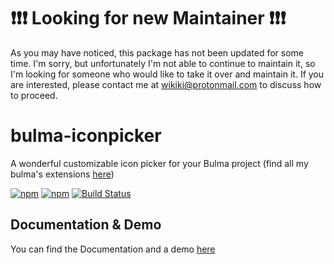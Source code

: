 # :exclamation::exclamation::exclamation: Looking for new Maintainer :exclamation::exclamation::exclamation:
As you may have noticed, this package has not been updated for some time. I'm sorry, but unfortunately I'm not able to continue to maintain it, so I'm looking for someone who would like to take it over and maintain it. If you are interested, please contact me at wikiki@protonmail.com to discuss how to proceed.

# bulma-iconpicker
A wonderful customizable icon picker for your Bulma project
(find all my bulma's extensions [here](https://wikiki.github.io/))

[![npm](https://img.shields.io/npm/v/bulma-iconpicker.svg)](https://www.npmjs.com/package/bulma-iconpicker)
[![npm](https://img.shields.io/npm/dm/bulma-iconpicker.svg)](https://www.npmjs.com/package/bulma-iconpicker)
[![Build Status](https://travis-ci.org/Wikiki/bulma-iconpicker.svg?branch=master)](https://travis-ci.org/Wikiki/bulma-iconpicker)

Documentation & Demo
---
You can find the Documentation and a demo [here](https://wikiki.github.io/form/iconpicker/)
